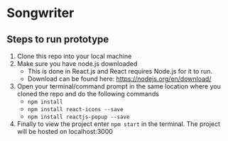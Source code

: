 # Songwriter
## Steps to run prototype
1. Clone this repo into your local machine
2. Make sure you have node.js downloaded
   - This is done in React.js and React requires Node.js for it to run.
   - Download can be found here: https://nodejs.org/en/download/
3. Open your terminal/command prompt in the same location where you cloned the repo and do the following commands
   - `npm install`
   - `npm install react-icons --save`
   - `npm install reactjs-popup --save`
4. Finally to view the project enter `npm start` in the terminal. The project will be hosted on localhost:3000
